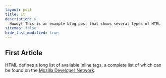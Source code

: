 ```yaml
---
layout: post
title: it
description: >
  Howdy! This is an example blog post that shows several types of HTML content supported in this theme.
sitemap: false
hide_last_modified: true
---
```


## First Article

HTML defines a long list of available inline tags, a complete list of which can be found on the [Mozilla Developer Network](https://developer.mozilla.org/en-US/docs/Web/HTML/Element).
